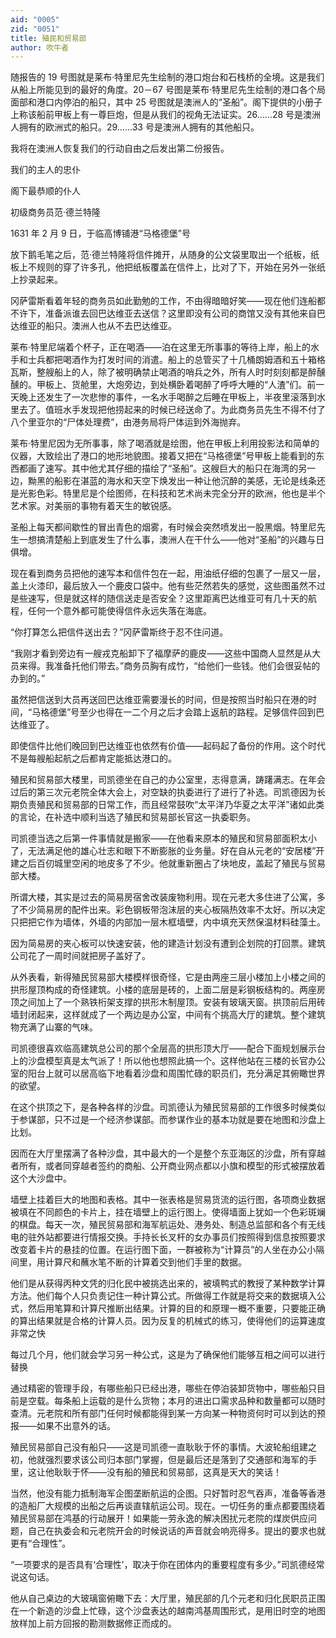 ```yaml
---
aid: "0005"
zid: "0051"
title: 殖民和贸易部
author: 吹牛者
---
```


随报告的 19 号图就是莱布·特里尼先生绘制的港口炮台和石栈桥的全境。这是我们从船上所能见到的最好的角度。20－67 号图是莱布·特里尼先生绘制的港口各个局面部和港口内停泊的船只，其中 25 号图就是澳洲人的“圣船”。阁下提供的小册子上称该船前甲板上有一尊巨炮，但是从我们的视角无法证实。26……28 号是澳洲人拥有的欧洲式的船只。29……33 号是澳洲人拥有的其他船只。

我将在澳洲人恢复我们的行动自由之后发出第二份报告。

我们的主人的忠仆

阁下最恭顺的仆人

初级商务员范·德兰特隆

1631 年 2 月 9 日，于临高博铺港“马格德堡”号

放下鹅毛笔之后，范·德兰特隆将信件摊开，从随身的公文袋里取出一个纸板，纸板上不规则的穿了许多孔，他把纸板覆盖在信件上，比对了下，开始在另外一张纸上抄录起来。

冈萨雷斯看着年轻的商务员如此勤勉的工作，不由得暗暗好笑——现在他们连船都不许下，准备派谁去回巴达维亚去送信？这里即没有公司的商馆又没有其他来自巴达维亚的船只。澳洲人也从不去巴达维亚。

莱布·特里尼端着个杯子，正在喝酒——泊在这里无所事事的等待上岸，船上的水手和士兵都把喝酒作为打发时间的消遣。船上的总管买了十几桶朗姆酒和五十箱格瓦斯，整艘船上的人，除了被明确禁止喝酒的哨兵之外，所有人时时刻刻都是醉醺醺的。甲板上、货舱里，大炮旁边，到处横卧着喝醉了呼呼大睡的“人渣”们。前一天晚上还发生了一次悲惨的事件，一名水手喝醉之后睡在甲板上，半夜里滚落到水里去了。值班水手发现把他捞起来的时候已经送命了。为此商务员先生不得不付了八个里亚尔的“尸体处理费”，由港务局将尸体运到外海抛弃。

莱布·特里尼因为无所事事，除了喝酒就是绘图，他在甲板上利用投影法和简单的仪器，大致绘出了港口的地形地貌图。接着又把在“马格德堡”号甲板上能看到的东西都画了速写。其中他尤其仔细的描绘了“圣船”。这艘巨大的船只在海湾的另一边，黝黑的船影在湛蓝的海水和天空下焕发出一种让他沉醉的美感，无论是线条还是光影色彩。特里尼是个绘图师，在科技和艺术尚未完全分开的欧洲，他也是半个艺术家。对美丽的事物有着天生的敏锐感。

圣船上每天都间歇性的冒出青色的烟雾，有时候会突然喷发出一股黑烟。特里尼先生一想搞清楚船上到底发生了什么事，澳洲人在干什么——他对“圣船”的兴趣与日俱增。

现在看到商务员把他的速写本和信件包在一起，用油纸仔细的包裹了一层又一层，盖上火漆印，最后放入一个鹿皮口袋中。他有些茫然若失的感觉，这些图虽然不过是些速写，但是就这样的随信送走是否安全？这里距离巴达维亚可有几十天的航程，任何一个意外都可能使得信件永远失落在海底。

“你打算怎么把信件送出去？”冈萨雷斯终于忍不住问道。

“我刚才看到旁边有一艘戎克船卸下了福摩萨的鹿皮——这些中国商人显然是从大员来得。我准备托他们带去。”商务员胸有成竹，“给他们一些钱。他们会很妥帖的办到的。”

虽然把信送到大员再送回巴达维亚需要漫长的时间，但是按照当时船只在港的时间，“马格德堡”号至少也得在一二个月之后才会踏上返航的路程。足够信件回到巴达维亚了。

即使信件比他们晚回到巴达维亚也依然有价值——起码起了备份的作用。这个时代不是每艘船起航之后都肯定能抵达港口的。

殖民和贸易部大楼里，司凯德坐在自己的办公室里，志得意满，踌躇满志。在年会过后的第三次元老院全体大会上，对空缺的执委进行了进行了补选。司凯德因为长期负责殖民和贸易部的日常工作，而且经常鼓吹“太平洋乃华夏之太平洋”诸如此类的言论，在补选中顺利当选了殖民和贸易部长官这一执委职务。

司凯德当选之后第一件事情就是搬家——在他看来原本的殖民和贸易部面积太小了，无法满足他的雄心壮志和眼下不断膨胀的业务量。好在自从元老的“安居楼”开建之后百仞城里空闲的地皮多了不少。他就重新圈占了块地皮，盖起了殖民与贸易部大楼。

所谓大楼，其实是过去的简易房宿舍改装废物利用。现在元老大多住进了公寓，多了不少简易房的配件出来。彩色钢板带泡沫层的夹心板隔热效率不太好。所以决定只把把它作为墙体，外墙的内部加一层木框墙壁，内中填充天然保温材料硅藻土。

因为简易房的夹心板可以快速安装，他的建造计划没有遭到企划院的打回票。建筑公司花了一周时间就把房子盖好了。

从外表看，新得殖民贸易部大楼模样很奇怪，它是由两座三层小楼加上小楼之间的拱形屋顶构成的奇怪建筑。小楼的底层是砖的，上面二层是彩钢板结构的。两座房顶之间加上了一个熟铁桁架支撑的拱形木制屋顶。安装有玻璃天窗。拱顶前后用砖墙封闭起来，这样就成了一个两边是办公室，中间有个挑高大厅的建筑。整个建筑物充满了山寨的气味。

司凯德很喜欢临高建筑总公司的那个全层高的拱形顶大厅——配合下面规划展示台上的沙盘模型真是太气派了！所以他也想照此搞一个。这样他站在三楼的长官办公室的阳台上就可以居高临下地看着沙盘和周围忙碌的职员们，充分满足其俯瞰世界的欲望。

在这个拱顶之下，是各种各样的沙盘。司凯德认为殖民贸易部的工作很多时候类似于参谋部，只不过是一个经济参谋部。而参谋作业的基本功就是要在地图和沙盘上比划。

因而在大厅里摆满了各种沙盘，其中最大的一个是整个东亚海区的沙盘，所有穿越者所有，或者同穿越者签约的商船、公开商业网点都以小旗和模型的形式被摆放着这个大沙盘中。

墙壁上挂着巨大的地图和表格。其中一张表格是贸易货流的运行图，各项商业数据被填在不同颜色的卡片上，挂在墙壁上的运行图上。使得墙面上犹如一个色彩斑斓的棋盘。每天一次，殖民贸易部和海军航运处、港务处、制造总监部和各个有无线电的驻外站都要进行情报交换。手持长长叉杆的女办事员们按照得到信息按照要求改变着卡片的悬挂的位置。在运行图下面，一群被称为“计算员”的人坐在办公小隔间里，用计算尺和蘸水笔不断的计算着交到他们手里的数据。

他们是从获得丙种文凭的归化民中被挑选出来的，被填鸭式的教授了某种数学计算方法。他们每个人只负责记住一种计算公式。所做得工作就是将交来的数据填入公式，然后用笔算和计算尺推断出结果。计算的目的和原理一概不重要，只要能正确的算出结果就是合格的计算人员。因为反复的机械式的练习，使得他们的运算速度非常之快

每过几个月，他们就会学习另一种公式，这是为了确保他们能够互相之间可以进行替换

通过精密的管理手段，有哪些船只已经出港，哪些在停泊装卸货物中，哪些船只目前是空载。每条船上运载的是什么货物；本月的进出口需求品种和数量都可以随时查清。元老院和所有部门任何时候都能得到某一方向某一种物资何时可以到达的预报——如果不出意外的话。

殖民贸易部自己没有船只——这是司凯德一直耿耿于怀的事情。大波轮船组建之初，他就强烈要求该公司归本部门掌握，但是最后还是落到了交通部和海军的手里，这让他耿耿于怀——没有船的殖民和贸易部，这真是天大的笑话！

当然，他没有能力抵制海军企图垄断航运的企图。只好暂时忍气吞声，准备等香港的造船厂大规模的出船之后再谈直辖航运公司。现在。一切任务的重点都要围绕着殖民贸易部在鸿基的行动展开！如果能一劳永逸的解决困扰元老院的煤炭供应问题，自己在执委会和元老院开会的时候说话的声音就会响亮得多。提出的要求也就更有“合理性”。

“一项要求的是否具有‘合理性’，取决于你在团体内的重要程度有多少。”司凯德经常说这句话。

他从自己桌边的大玻璃窗俯瞰下去：大厅里，殖民部的几个元老和归化民职员正围在一个新造的沙盘上忙碌，这个沙盘表达的越南鸿基周围形式，是用旧时空的地图放样加上前方回报的勘测数据修正而成的。
